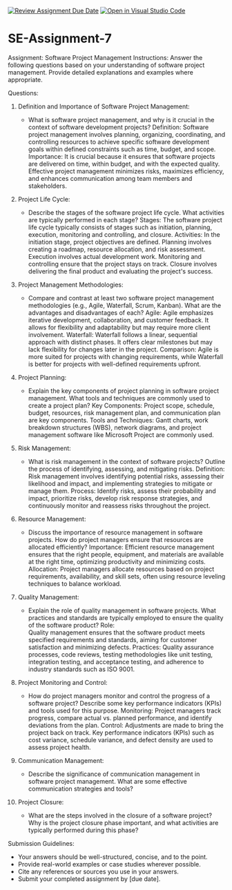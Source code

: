 [![Review Assignment Due Date](https://classroom.github.com/assets/deadline-readme-button-24ddc0f5d75046c5622901739e7c5dd533143b0c8e959d652212380cedb1ea36.svg)](https://classroom.github.com/a/KfkyH0Wl)
[![Open in Visual Studio Code](https://classroom.github.com/assets/open-in-vscode-718a45dd9cf7e7f842a935f5ebbe5719a5e09af4491e668f4dbf3b35d5cca122.svg)](https://classroom.github.com/online_ide?assignment_repo_id=15151828&assignment_repo_type=AssignmentRepo)
# SE-Assignment-7
Assignment: Software Project Management
Instructions:
Answer the following questions based on your understanding of software project management. Provide detailed explanations and examples where appropriate.

 Questions:

1. Definition and Importance of Software Project Management:
   - What is software project management, and why is it crucial in the context of software development projects?
            Definition: 
               Software project management involves planning, organizing, coordinating, and controlling resources to achieve specific software development goals within defined constraints such as time, budget, and scope.
            Importance: 
               It is crucial because it ensures that software projects are delivered on time, within budget, and with the expected quality. Effective project management minimizes risks, maximizes efficiency, and enhances communication among team members and stakeholders.

2. Project Life Cycle:
   - Describe the stages of the software project life cycle. What activities are typically performed in each stage?
      Stages:
       The software project life cycle typically consists of stages such as initiation, planning, execution, monitoring and controlling, and closure.
   Activities: 
      In the initiation stage, project objectives are defined. Planning involves creating a roadmap, resource allocation, and risk assessment. Execution involves actual development work. Monitoring and controlling ensure that the project stays on track. Closure involves delivering the final product and evaluating the project's success.

3. Project Management Methodologies:
   - Compare and contrast at least two software project management methodologies (e.g., Agile, Waterfall, Scrum, Kanban). What are the advantages and disadvantages of each?
         Agile:
            Agile emphasizes iterative development, collaboration, and customer feedback. It allows for flexibility and adaptability but may require more client involvement.
         Waterfall:
            Waterfall follows a linear, sequential approach with distinct phases. It offers clear milestones but may lack flexibility for changes later in the project.
         Comparison: 
            Agile is more suited for projects with changing requirements, while Waterfall is better for projects with well-defined requirements upfront.

4. Project Planning:
   - Explain the key components of project planning in software project management. What tools and techniques are commonly used to create a project plan?
         Key Components: 
            Project scope, schedule, budget, resources, risk management plan, and communication plan are key components.
         Tools and Techniques:
             Gantt charts, work breakdown structures (WBS), network diagrams, and project management software like Microsoft Project are commonly used.

5. Risk Management:
   - What is risk management in the context of software projects? Outline the process of identifying, assessing, and mitigating risks.
            Definition: 
               Risk management involves identifying potential risks, assessing their likelihood and impact, and implementing strategies to mitigate or manage them.
            Process:
                Identify risks, assess their probability and impact, prioritize risks, develop risk response strategies, and continuously monitor and reassess risks throughout the project.

6. Resource Management:
   - Discuss the importance of resource management in software projects. How do project managers ensure that resources are allocated efficiently?
            Importance:
                Efficient resource management ensures that the right people, equipment, and materials are available at the right time, optimizing productivity and minimizing costs.
            Allocation: 
               Project managers allocate resources based on project requirements, availability, and skill sets, often using resource leveling techniques to balance workload.

7. Quality Management:
   - Explain the role of quality management in software projects. What practices and standards are typically employed to ensure the quality of the software product?
            Role:    
                  Quality management ensures that the software product meets specified requirements and standards, aiming for customer satisfaction and minimizing defects.
            Practices:
                Quality assurance processes, code reviews, testing methodologies like unit testing, integration testing, and acceptance testing, and adherence to industry standards such as ISO 9001.

8. Project Monitoring and Control:
   - How do project managers monitor and control the progress of a software project? Describe some key performance indicators (KPIs) and tools used for this purpose.
       Monitoring:
          Project managers track progress, compare actual vs. planned performance, and identify deviations from the plan.
      Control: 
         Adjustments are made to bring the project back on track. Key performance indicators (KPIs) such as cost variance, schedule variance, and defect density are used to assess project health.

9. Communication Management:
   - Describe the significance of communication management in software project management. What are some effective communication strategies and tools?

10. Project Closure:
    - What are the steps involved in the closure of a software project? Why is the project closure phase important, and what activities are typically performed during this phase?

Submission Guidelines:
- Your answers should be well-structured, concise, and to the point.
- Provide real-world examples or case studies wherever possible.
- Cite any references or sources you use in your answers.
- Submit your completed assignment by [due date].

